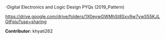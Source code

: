 -Digital Electronics and Logic Design PYQs (2019_Pattern)

https://drive.google.com/drive/folders/1X0eywGWMhSt8Sxv9w7ywS55KJLGtFpiu?usp=sharing 

 **Contributor:** khyati262
